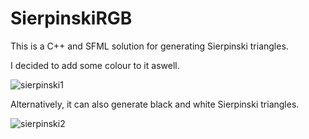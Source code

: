 # SierpinskiRGB
This is a C++ and SFML solution for generating Sierpinski triangles.

I decided to add some colour to it aswell.

![sierpinski1](https://github.com/ryanlanc20/SierpinskiRGB/assets/32577906/1ebf6d85-e039-4b35-b5ba-52a3477afc00)

Alternatively, it can also generate black and white Sierpinski triangles.

![sierpinski2](https://github.com/ryanlanc20/SierpinskiRGB/assets/32577906/258eeb9c-0bfe-4de7-aa6a-6bc9f5b0cda7)
